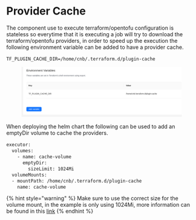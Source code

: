 # Provider Cache

The component use to execute terraform/opentofu configuration is stateless so everytime that it is executing a job will try to download the terraform/opentofu providers, in order to speed up the execution the following environment variable can be added to have a provider cache.

```
TF_PLUGIN_CACHE_DIR=/home/cnb/.terraform.d/plugin-cache
```

<figure><img src="../../.gitbook/assets/image (1).png" alt=""><figcaption></figcaption></figure>

When deploying the helm chart the following can be used to add an emptyDir volume to cache the providers.

```
executor:
  volumes:
    - name: cache-volume
      emptyDir:
        sizeLimit: 1024Mi
  volumeMounts:
  - mountPath: /home/cnb/.terraform.d/plugin-cache
    name: cache-volume
```

{% hint style="warning" %}
Make sure to use the correct size for the volume mount, in the example is only using 1024Mi, more information can be found in this [link](https://developer.hashicorp.com/terraform/cli/config/config-file#provider-plugin-cache)
{% endhint %}
